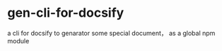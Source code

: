 # gen-cli-for-docsify
a cli for docsify to genarator some special document，  as a global npm module
